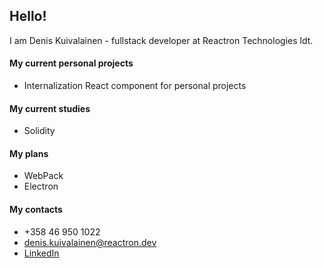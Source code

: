 ## Hello!

I am Denis Kuivalainen - fullstack developer at Reactron Technologies ldt.

#### My current personal projects
* Internalization React component for personal projects

#### My current studies
* Solidity

#### My plans
* WebPack
* Electron

#### My contacts
* +358 46 950 1022
* denis.kuivalainen@reactron.dev
* [LinkedIn](https://www.linkedin.com/in/denis-kuivalainen-36119a1a3/)

